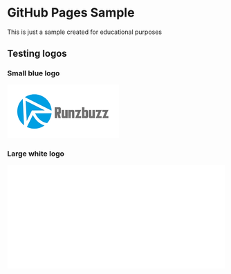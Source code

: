# GitHub Pages Sample 
This is just a sample created for educational purposes

## Testing logos
### Small blue logo
![Logo](./logo.png "Runzbuzz Logo")

### Large white logo
![Logo](./runzbuzz_sideway_white.png "Runzbuzz White Logo")


